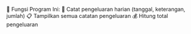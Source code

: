 🎯 Fungsi Program Ini:
📝 Catat pengeluaran harian (tanggal, keterangan, jumlah)
📋 Tampilkan semua catatan pengeluaran
💰 Hitung total pengeluaran
